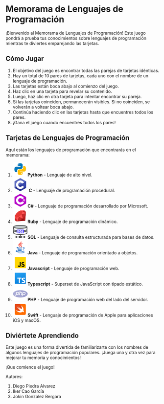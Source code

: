 # Memorama de Lenguajes de Programación

¡Bienvenido al Memorama de Lenguajes de Programación! Este juego pondrá a prueba tus conocimientos sobre lenguajes de programación mientras te diviertes emparejando las tarjetas.

## Cómo Jugar

1. El objetivo del juego es encontrar todas las parejas de tarjetas idénticas.
2. Hay un total de 10 pares de tarjetas, cada uno con el nombre de un lenguaje de programación.
3. Las tarjetas están boca abajo al comienzo del juego.
4. Haz clic en una tarjeta para revelar su contenido.
5. Luego, haz clic en otra tarjeta para intentar encontrar su pareja.
6. Si las tarjetas coinciden, permanecerán visibles. Si no coinciden, se volverán a voltear boca abajo.
7. Continúa haciendo clic en las tarjetas hasta que encuentres todos los pares.
8. ¡Gana el juego cuando encuentres todos los pares!

## Tarjetas de Lenguajes de Programación

Aquí están los lenguajes de programación que encontrarás en el memorama:

1. ![Python](./md_assets/icons8-python-48.png)**Python**  - Lenguaje de alto nivel.
2. ![C](./md_assets/icons8-c-48.png)  **C** - Lenguaje de programación procedural.
4. ![C#](./md_assets/icons8-c-48%20(2).png)**C#**  - Lenguaje de programación desarrollado por Microsoft.
5. ![Ruby](./md_assets/icons8-rubí-lenguaje-de-programación-48.png)**Ruby** - Lenguaje de programación dinámico.
6. ![SQL](./md_assets/icons8-sql-48.png)**SQL** - Lenguaje de consulta estructurada para bases de datos.
7. ![Java](./md_assets/icons8-logotipo-de-java-coffee-cup-48.png)**Java** - Lenguaje de programación orientado a objetos.
8. ![Javascript](./md_assets/icons8-js-48.png)**Javascript** - Lenguaje de programación web.
9. ![Typescript](./md_assets/icons8-typescript-48.png)**Typescript** - Superset de JavaScript con tipado estático.
10. ![PHP](./md_assets/icons8-php-48.png)**PHP** - Lenguaje de programación web del lado del servidor.
11. ![Swift](./md_assets/icons8-swift-48.png)**Swift**  - Lenguaje de programación de Apple para aplicaciones iOS y macOS.

## Diviértete Aprendiendo

Este juego es una forma divertida de familiarizarte con los nombres de algunos lenguajes de programación populares. ¡Juega una y otra vez para mejorar tu memoria y conocimientos!

¡Que comience el juego!

Autores: 
1. Diego Piedra Alvarez
2. Iker Cao García
3. Jokin Gonzalez Bergara
